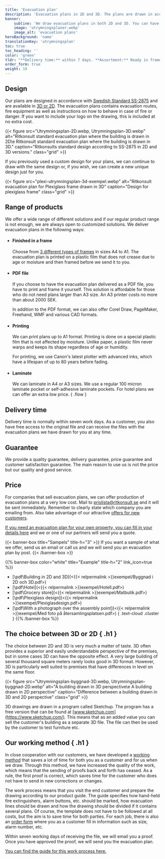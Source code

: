 ```yaml
---
title: 'Evacuation plan'
description: 'Evacuation plans in 2D and 3D. The plans are drawn in accordance with Swedish Standard SS-2875 or your own design and can be delivered ready-made in a frame, as a pdf file, printed or laminated.'
banner:
    subline: 'We draw evacuation plans in both 2D and 3D. You can have them delivered as a PDF file, print, laminated or finished in a frame.'
    image: 'utrymningsplaner.webp'
    image_alt: 'evacuation plans'
heroBackground: 'name'
translationKey: 'utrymningsplan'
toc: true
toc_heading: ''
color: 'green'
tldr: "**Delivery time:** within 7 days. **Assortment:** Ready in frame, PDF file, print or laminated. **Design:** 2D or 3D."
order_form: true
weight: 10
---
```


## Design
Our plans are designed in accordance with [Swedish Standard SS-2875](https://www.sis.se/produkter/terminologi-och-dokumentation/grafiska-symboler/publika-informationssymboler-skyltar-platar-etiketter/ss-28752019/) and are available in [3D or 2D](#the-choice-between-3d-or-2d). The evacuation plans contains evacuation routes, fire equipment as well as instructions on how to behave in case of fire or danger. If you want to include your logo on the drawing, this is included at no extra cost.

{{< figure src="Utrymningsplan-2D.webp, Utrymningsplan-3D.webp" alt="Ritkonsult standard evacuation plan where the building is drawn in 2D\e Ritkonsult standard evacuation plan where the building is drawn in 3D." caption="Ritkonsults standard design according to SS-2875 in 2D and 3D versions." class="grid" >}}

If you previously used a custom design for your plans, we can continue to draw with the same design or, if you wish, we can create a new unique design just for you.

{{< figure src="plexi-utrymningsplan-3d-exempel.webp" alt="Ritkonsult evacuation plan for Plexiglass frame drawn in 3D" caption="Design for plexiglass frame" class="grid" >}}

## Range of products

We offer a wide range of different solutions and if our regular product range is not enough, we are always open to customized solutions. We deliver evacuation plans in the following ways:

- #### Finished in a frame
    Choose from [3 different types of frames](/en/products/frames) in sizes A4 to A1. The evacuation plan is printed on a plastic film that does not crease due to age or moisture and then framed before we send it to you.
- #### PDF file
    If you choose to have the evacuation plan delivered as a PDF file, you have to print and frame it yourself. This solution is affordable for those who do not need plans larger than A3 size. An A3 printer costs no more than about 2000 SEK.

    In addition to the PDF format, we can also offer Corel Draw, PageMaker, Freehand, WMF and various CAD formats.
- #### Printing
    We can print plans up to A1 format. Printing is done on a special plastic film that is not affected by moisture. Unlike paper, a plastic film never warps and keeps its shape regardless of age or humidity.

    For printing, we use Canon's latest plotter with advanced inks, which have a lifespan of up to 80 years before fading.
- #### Laminate
    We can laminate in A4 or A3 sizes. We use a regular 100 micron laminate pocket or self-adhesive laminate pockets. For hotel plans we can offer an extra low price.
{ .flow }

## Delivery time
Delivery time is normally within seven work days. As a customer, you also have free access to the original file and can receive the files with the evacuation plans we have drawn for you at any time.

## Guarantee
We provide a quality guarantee, delivery guarantee, price guarantee and customer satisfaction guarantee. The main reason to use us is not the price but our quality and good service.

## Price

For companies that sell evacuation plans, we can offer production of evacuation plans at a very low cost. Mail to prislista@ritkonsult.se and it will be sent immediately. Remember to clearly state which company you are emailing from. Also take advantage of our attractive [offers for new customers](/en/offers).

[If you need an evacuation plan for your own property, you can fill in your details here]() and we or one of our partners will send you a quote.

{{< banner-box title="Sampels" title-h="3" >}}
If you want a sample of what we offer, send us an email or call us and we will send you an evacuation plan by post.
{{< /banner-box >}}

{{% banner-box color="white" title="Example" title-h="2" link_icon=true %}}
-  [\\pdf\\Building in 2D and 3D](<{{< relpermalink >}}exempel/Byggnad i 2D och 3D.pdf>)
-  [\\pdf\\Hotel](<{{< relpermalink >}}exempel/Hotell.pdf>)
-  [\\pdf\\Grocery store](<{{< relpermalink >}}exempel/Matbutik.pdf>)
-  [\\pdf\\Plexiglass design](<{{< relpermalink >}}exempel/Plexiglasdesign.pdf>)
-  [\\pdf\\With a photograph over the assembly point](<{{< relpermalink >}}exempel/Med foto på återsamlingsplatsen.pdf>)
{ .text-cloud .cluster }
{{% /banner-box %}}

## The choice between 3D or 2D { .h1 }

The choice between 2D and 3D is very much a matter of taste. 3D often provides a superior and easily understandable perspective of the premises, but in some cases 3D can have the opposite effect. A very large building of several thousand square meters rarely looks good in 3D format. However, 3D is particularly well suited to premises that have differences in level on the same floor.

{{< figure src="Utrymningsplan-byggnad-3D.webp, Utrymningsplan-byggnad-2D.webp" alt="A building drawn in 3D perspective\e A building drawn in 2D perspective" caption="Difference between a building drawn in 3D and 2D perspective" class="grid" >}}

3D drawings are drawn in a program called Sketchup. The program has a free version that can be found at [www.sketchup.com](https://www.sketchup.com/). This means that as an added value you can sell the customer's building as a separate 3D file. The file can then be used by the customer to test furniture etc.

## Our working method { .h1 }

In close cooperation with our customers, we have developed a [working method](/en/guides/evacuation-plan) that saves a lot of time for both you as a customer and for us when we draw. Through this method, we have increased the quality of the work, which means that the sending of proofs back and forth has ceased. As a rule, the first proof is correct, which saves time for the customer who does not have to send in new corrections or changes.

The work process means that you visit the end customer and prepare the drawing according to our product guide. The guide specifies how hand-held fire extinguishers, alarm buttons, etc. should be marked, how evacuation lines should be drawn and how the drawing should be divided if it contains several plans. Of course, the template does not have to be followed at all costs, but the aim is to save time for both parties. For each job, there is also an [order form](/en/forms#evacuation-plan) where you as a customer fill in information such as size, alarm number, etc.

Within seven working days of receiving the file, we will email you a proof. Once you have approved the proof, we will send you the evacuation plan.

[You can find the guide for this work process here.](/en/guides/evacuation-plan)
